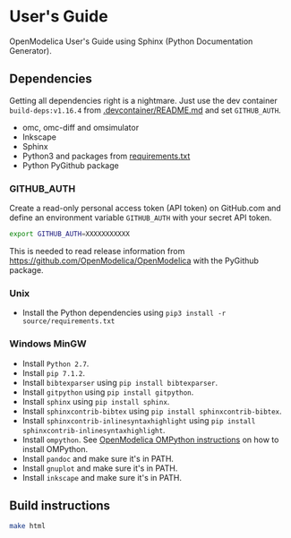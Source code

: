 # User's Guide

OpenModelica User's Guide using Sphinx (Python Documentation Generator).

## Dependencies

Getting all dependencies right is a nightmare. Just use the dev container
`build-deps:v1.16.4` from [.devcontainer/README.md](./../../.devcontainer/README.md) and
set `GITHUB_AUTH`.

 - omc, omc-diff and omsimulator
 - Inkscape
 - Sphinx
 - Python3 and packages from [requirements.txt](https://raw.githubusercontent.com/OpenModelica/OpenModelica-doc/master/UsersGuide/source/requirements.txt)
 - Python PyGithub package

### GITHUB_AUTH

Create a read-only personal access token (API token) on GitHub.com and define an
environment variable `GITHUB_AUTH` with your secret API token.
```bash
export GITHUB_AUTH=XXXXXXXXXXX
```
This is needed to read release information from
https://github.com/OpenModelica/OpenModelica with the PyGithub package.

### Unix

- Install the Python dependencies using `pip3 install -r source/requirements.txt`

### Windows MinGW

- Install `Python 2.7`.
- Install `pip 7.1.2`.
- Install `bibtexparser` using `pip install bibtexparser`.
- Install `gitpython` using `pip install gitpython`.
- Install `sphinx` using `pip install sphinx`.
- Install `sphinxcontrib-bibtex` using `pip install sphinxcontrib-bibtex`.
- Install `sphinxcontrib-inlinesyntaxhighlight` using `pip install sphinxcontrib-inlinesyntaxhighlight`.
- Install `ompython`. See [OpenModelica OMPython instructions](https://github.com/OpenModelica/OMPython#installation) on how to install OMPython.
- Install `pandoc` and make sure it's in PATH.
- Install `gnuplot` and make sure it's in PATH.
- Install `inkscape` and make sure it's in PATH.

## Build instructions
```bash
make html
```
